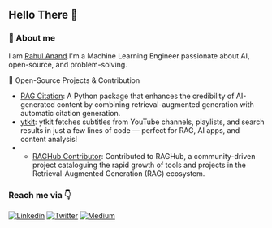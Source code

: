 ## Hello There 👋
### 🚀 About me
I am <a href="https://www.linkedin.com/in/rahul-anand1103/">Rahul Anand</a>.I'm a Machine Learning Engineer passionate about AI, open-source, and problem-solving. 

🔭 Open-Source Projects & Contribution
* <a href="https://github.com/rahulanand1103/rag-citation">RAG Citation</a>: A Python package that enhances the credibility of AI-generated content by combining retrieval-augmented generation with automatic citation generation.
* <a href="https://github.com/rahulanand1103/ytkit">ytkit</a>: ytkit fetches subtitles from YouTube channels, playlists, and search results in just a few lines of code — perfect for RAG, AI apps, and content analysis!
* * <a href="https://github.com/Andrew-Jang/RAGHub/commits/main/?author=rahulanand1103">RAGHub Contributor</a>: Contributed to RAGHub, a community-driven project cataloguing the rapid growth of tools and projects in the Retrieval-Augmented Generation (RAG) ecosystem.


### Reach me via 👇
[![Linkedin](https://img.shields.io/badge/LinkedIn-blue.svg?style=for-the-badge&logo=linkedin)](https://www.linkedin.com/in/rahul-anand1103/)
[![Twitter](https://img.shields.io/badge/Twitter-skyblue.svg?style=for-the-badge&logo=twitter)](https://x.com/rahulanand1103)
[![Medium](https://img.shields.io/badge/Medium-12100E?style=for-the-badge&logo=medium&logoColor=white)](https://medium.com/@rahulanand1103)
